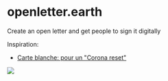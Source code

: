 # openletter.earth

Create an open letter and get people to sign it digitally

Inspiration:
- [Carte blanche: pour un "Corona reset"](https://docs.google.com/forms/d/e/1FAIpQLSfoqjsCyADoUW90FOlzO94Jz7lbVItrNhkVRzoUlTfPYLvb7Q/viewform)

![](https://d.pr/free/i/BILgdt+)
